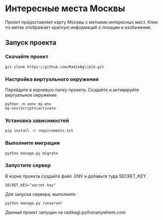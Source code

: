 # Интересные места Москвы

Проект предоставляет карту Москвы с метками интересных мест. Клик по метке отображает краткую информациб о локации и изобажения.
## Запуск проекта

### Скачайте проект

   ```shell
   git clone https://github.com/RadikAgl/pld.git
   ```

### Настройка виртуального окружения
Перейдите в корневую папку проекта. Создайте и активируйте виртуальное окружение
   ```shell
   python -m venv my-env
   my-env\Scripts\activate
   ```

### Установка зависимостей

   ```shell   
   pip install -r requirements.txt

   ```
### Выполните миграции

   ```shell
  python manage.py migrate 
   ```

### Запустите сервер

В корне проекта создайте файл .ENV и добавьте туда SECRET_KEY.
   ```
  SECRET_KEY="secret key"
   ```
Для запуска сервера, выполните:
   ```shell
  python manage.py runserver 
   ```


Данный проект запущен на radikagl.pythonanywhere.com
